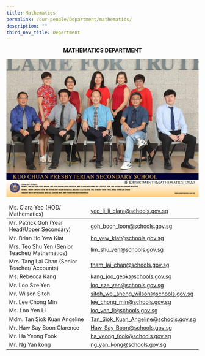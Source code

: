```yaml
---
title: Mathematics
permalink: /our-people/Department/mathematics/
description: ""
third_nav_title: Department
---
```

**<center>MATHEMATICS DEPARTMENT</center>**

![](/images/Our%20People/Departments/math.jpg)

<table>
<thead>
  <tr>
    <td>Ms. Clara Yeo (HOD/ Mathematics)</td>
    <td><a href="mailto:yeo_li_li_clara@schools.gov.sg">yeo_li_li_clara@schools.gov.sg</a></td>
  </tr>
</thead>
<tbody>
  <tr>
    <td>Mr. Patrick Goh (Year Head/Upper Secondary)</td>
    <td><a href="mailto:goh_boon_loon@schools.gov.sg">goh_boon_loon@schools.gov.sg</a></td>
  </tr>
  <tr>
    <td>Mr. Brian Ho Yew Kiat</td>
    <td><a href="mailto:pandiyan_govindaraju@schools.gov.sg">ho_yew_kiat@schools.gov.sg</a></td>
  </tr>
  <tr>
    <td>Mrs. Teo Shu Yen (Senior Teacher/ Mathematics)</td>
    <td><a href="mailto:lim_shu_yen@schools.gov.sg">lim_shu_yen@schools.gov.sg</a></td>
  </tr>
  <tr>
    <td>Mrs. Tang Lai Chan (Senior Teacher/ Accounts)</td>
    <td><a href="mailto:tham_lai_chan@schools.gov.sg">tham_lai_chan@schools.gov.sg</a></td>
  </tr>
  <tr>
    <td>Ms. Rebecca Kang</td>
    <td><a href="mailto:kang_joo_geok@schools.gov.sg">kang_joo_geok@schools.gov.sg</a></td>
  </tr>
  <tr>
    <td>Mr. Loo Sze Yen</td>
    <td><a href="mailto:loo_sze_yen@schools.gov.sg">loo_sze_yen@schools.gov.sg</a></td>
  </tr>
  <tr>
    <td>Mr. Wilson Sitoh</td>
    <td><a href="mailto:sitoh_wei_sheng_wilson@schools.gov.sg">sitoh_wei_sheng_wilson@schools.gov.sg</a></td>
  </tr>
  <tr>
    <td>Mr. Lee Chong Min</td>
    <td><a href="mailto:lee_chong_min@schools.gov.sg">lee_chong_min@schools.gov.sg</a></td>
  </tr>
	 <tr>
    <td>Ms. Loo Yen Li</td>
    <td><a href="mailto:loo_yen_li@schools.gov.sg">loo_yen_li@schools.gov.sg</a></td>
  </tr>
	 <tr>
    <td>Mdm. Tan Siok Kuan Angeline </td>
    <td><a href="an_Siok_Kuan_Angeline@schools.gov.sg">Tan_Siok_Kuan_Angeline@schools.gov.sg</a></td>
  </tr>
	 <tr>
    <td>Mr. Haw Say Boon Clarence</td>
    <td><a href="mailto:Haw_Say_Boon@schools.gov.sg">Haw_Say_Boon@schools.gov.sg</a></td>
  </tr>
	 <tr>
    <td>Mr. Ha Yeong Fook</td>
    <td><a href="mailto:ha_yeong_fook@schools.gov.sg">ha_yeong_fook@schools.gov.sg</a></td>
  </tr>
	 <tr>
    <td>Mr. Ng Yan kong</td>
    <td><a href="mailto:ng_yan_kong@schools.gov.sg">ng_yan_kong@schools.gov.sg</a></td>
  </tr>
</tbody>
</table>